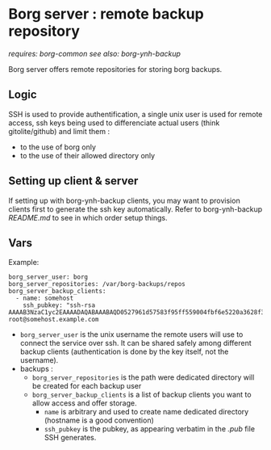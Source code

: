Borg server : remote backup repository
======================================

*requires: borg-common*
*see also: borg-ynh-backup*

Borg server offers remote repositories for storing borg backups.

Logic
-----

SSH is used to provide authentification, a single unix user is used for remote
access, ssh keys being used to differenciate actual users (think
gitolite/github) and limit them :

- to the use of borg only
- to the use of their allowed directory only

Setting up client & server
--------------------------

If setting up with borg-ynh-backup clients, you may want to provision clients
first to generate the ssh key automatically. Refer to borg-ynh-backup
*README.md* to see in which order setup things.

Vars
-----

Example:

    borg_server_user: borg
    borg_server_repositories: /var/borg-backups/repos
    borg_server_backup_clients:
      - name: somehost
        ssh_pubkey: "ssh-rsa AAAAB3NzaC1yc2EAAAADAQABAAABAQD0527961d57583f95ff559004fbf6e5220a3628f355ed25720a965308eb37abc52eed7e4a6cbdaa4e67745faa3cd94407ff95bfa5b3abf6a0121c9200eb63dc51b5bcb0a6f61c25ad3f50d89f78862e4eb638be5b2f06b27e57b80f217948d60d9931dca17dd5204a91cb5043791aa6e2744165b7336c5b693211b6ccf9bc11acd7157e576f976d68514226ddd745080d root@somehost.example.com

- `borg_server_user` is the unix username the remote users will use to connect
  the service over ssh. It can be shared safely among different backup clients
  (authentication is done by the key itself, not the username).
- backups :
    - `borg_server_repositories` is the path were dedicated directory will be created for each backup user
    - `borg_server_backup_clients` is a list of backup clients you want to
      allow access and offer storage.
        - `name` is arbitrary and used to create name dedicated directory (hostname is a good convention)
        - `ssh_pubkey` is the pubkey, as appearing verbatim  in the *.pub* file SSH generates.
